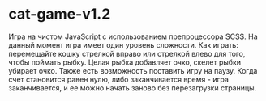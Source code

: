 # cat-game-v1.2
Игра на чистом JavaScript с использованием препроцессора SCSS. 
На данный момент игра имеет один уровень сложности. 
Как играть: перемещайте кошку стрелкой вправо или стрелкой влево для того, чтобы поймать рыбку. 
Целая рыбка добавляет очко, скелет рыбки убирает очко. Также есть возможность поставить игру на паузу. 
Когда счет становится равен нулю, либо заканчивается время - игра заканчивается, и ее можно начать заново без перезагрузки страницы.
